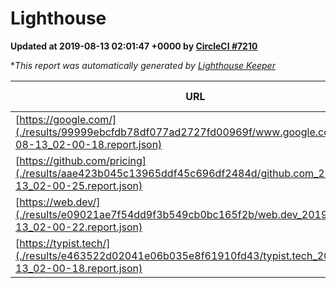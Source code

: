
# Lighthouse

**Updated at 2019-08-13 02:01:47 +0000 by [CircleCI #7210](https://circleci.com/gh/ItinerisLtd/lighthouse-keeper-example/7210)**

**This report was automatically generated by [Lighthouse Keeper](https://github.com/itinerisltd/lighthouse-keeper)*

| URL | Performance | Accessibility | Best Practices | SEO | PWA | Updated At |
| --- | --- | --- | --- | --- | --- | --- |
| [https://google.com/](./results/99999ebcfdb78df077ad2727fd00969f/www.google.com_2019-08-13_02-00-18.report.json) | 0.99 | 0.86 | 0.86 | 0.83 | 0.56 | 2019-08-13T02:00:18.538Z |
| [https://github.com/pricing](./results/aae423b045c13965ddf45c696df2484d/github.com_2019-08-13_02-00-25.report.json) | 0.89 | 0.93 | 0.93 | 0.92 | 0.56 | 2019-08-13T02:00:25.922Z |
| [https://web.dev/](./results/e09021ae7f54dd9f3b549cb0bc165f2b/web.dev_2019-08-13_02-00-22.report.json) | 0.89 | 0.9 | 1 | 0.97 | 1 | 2019-08-13T02:00:22.324Z |
| [https://typist.tech/](./results/e463522d02041e06b035e8f61910fd43/typist.tech_2019-08-13_02-00-18.report.json) |  |  |  |  |  | 2019-08-13T02:00:18.376Z |
